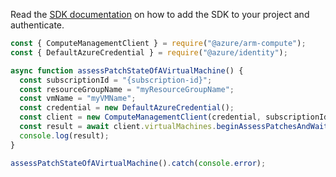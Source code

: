 Read the [SDK documentation](https://github.com/Azure/azure-sdk-for-js/blob/%40azure%2Farm-compute_17.3.1/sdk/compute/arm-compute/README.md) on how to add the SDK to your project and authenticate.

```javascript
const { ComputeManagementClient } = require("@azure/arm-compute");
const { DefaultAzureCredential } = require("@azure/identity");

async function assessPatchStateOfAVirtualMachine() {
  const subscriptionId = "{subscription-id}";
  const resourceGroupName = "myResourceGroupName";
  const vmName = "myVMName";
  const credential = new DefaultAzureCredential();
  const client = new ComputeManagementClient(credential, subscriptionId);
  const result = await client.virtualMachines.beginAssessPatchesAndWait(resourceGroupName, vmName);
  console.log(result);
}

assessPatchStateOfAVirtualMachine().catch(console.error);
```
